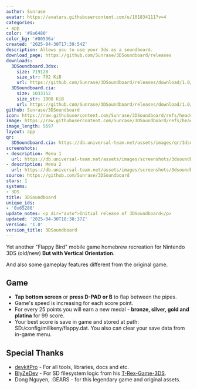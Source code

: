 ```yaml
---
author: Sunrase
avatar: https://avatars.githubusercontent.com/u/101834111?v=4
categories:
- app
color: '#9a6480'
color_bg: '#80536a'
created: '2025-04-30T17:39:54Z'
description: Allows you to use your 3ds as a soundboard.
download_page: https://github.com/Sunrase/3DSoundboard/releases
downloads:
  3DSoundboard.3dsx:
    size: 719128
    size_str: 702 KiB
    url: https://github.com/Sunrase/3DSoundboard/releases/download/1.0/3DSoundboard.3dsx
  3DSoundboard.cia:
    size: 1033152
    size_str: 1008 KiB
    url: https://github.com/Sunrase/3DSoundboard/releases/download/1.0/3DSoundboard.cia
github: Sunrase/3DSoundboard
icon: https://raw.githubusercontent.com/Sunrase/3DSoundboard/refs/heads/main/icon.png
image: https://raw.githubusercontent.com/Sunrase/3DSoundboard/refs/heads/main/banner.png
image_length: 5697
layout: app
qr:
  3DSoundboard.cia: https://db.universal-team.net/assets/images/qr/3dsoundboard-cia.png
screenshots:
- description: Menu 1
  url: https://db.universal-team.net/assets/images/screenshots/3dsoundboard/menu-1.png
- description: Menu 2
  url: https://db.universal-team.net/assets/images/screenshots/3dsoundboard/menu-2.png
source: https://github.com/Sunrase/3DSoundboard
stars: 1
systems:
- 3DS
title: 3DSoundboard
unique_ids:
- '0x65280'
update_notes: <p dir="auto">Initial release of 3DSoundboard</p>
updated: '2025-04-30T18:38:37Z'
version: '1.0'
version_title: 3DSoundboard
---
```

Yet another "Flappy Bird" mobile game homebrew recreation for Nintendo 3DS (old/new)
**But with Vertical Orientation**.

And also some gameplay features different from the original game.

## Game

*   **Tap bottom screen** or **press D-PAD or B** to flap between the pipes.
*   Game's speed is increasing for each score point.
*   For every 25 points you will earn a new medal - **bronze, silver, gold and platina** for 99 score.
*   Your best score is save in game and stored at path: SD:/config/millkeny/flappy.dat. You also can clear your save data from in-game menu.

## Special Thanks

*   [devkitPro](https://github.com/devkitPro) - For all tools, libraries, docs and etc.
*   [BlyZeDev](https://github.com/BlyZeDev) - For SD filesystem logic from his [T-Rex-Game-3DS](https://github.com/BlyZeDev/T-Rex-Game-3DS).
*   Dong Nguyen, .GEARS - for this legendary game and original assets.